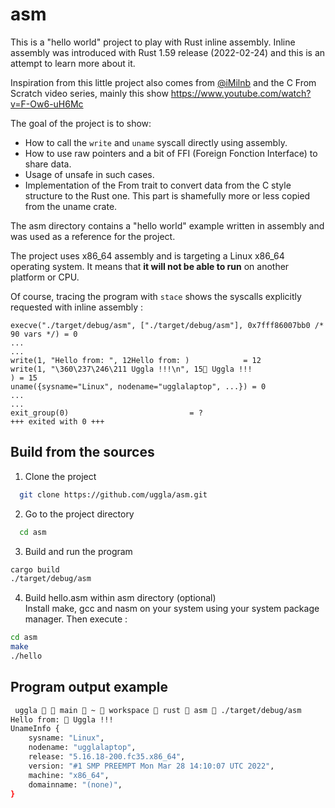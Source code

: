 # asm

This is a "hello world" project to play with Rust inline assembly.
Inline assembly was introduced with Rust 1.59 release (2022-02-24)
and this is an attempt to learn more about it.

Inspiration from this little project also comes from
[@iMilnb](https://twitter.com/iMilnb)
and the C From Scratch video series, mainly this
show https://www.youtube.com/watch?v=F-Ow6-uH6Mc

The goal of the project is to show:
* How to call the `write` and `uname` syscall directly using assembly.
* How to use raw pointers and a bit of FFI (Foreign Fonction Interface)
  to share data.
* Usage of unsafe in such cases.
* Implementation of the From trait to convert data from the C style
  structure to the Rust one. This part is shamefully more or less
  copied from the uname crate.

The asm directory contains a "hello world" example written in
assembly and was used as a reference for the project.

The project uses x86_64 assembly and is targeting a Linux x86_64
operating system. It means that **it will not be able to run** on
another platform or CPU.

Of course, tracing the program with `stace` shows
the syscalls explicitly requested with inline assembly :
```
execve("./target/debug/asm", ["./target/debug/asm"], 0x7fff86007bb0 /* 90 vars */) = 0
...
...
write(1, "Hello from: ", 12Hello from: )            = 12
write(1, "\360\237\246\211 Uggla !!!\n", 15🦉 Uggla !!!
) = 15
uname({sysname="Linux", nodename="ugglalaptop", ...}) = 0
...
...
exit_group(0)                           = ?
+++ exited with 0 +++
```

## Build from the sources

1. Clone the project

```bash
  git clone https://github.com/uggla/asm.git
```

2. Go to the project directory

```bash
  cd asm
```

3. Build and run the program
```bash
cargo build
./target/debug/asm
```

4. Build hello.asm within asm directory (optional)<br/>
Install make, gcc and nasm on your system using your
system package manager. Then execute :
```bash
cd asm
make
./hello
```

## Program output example
```bash
 uggla   main  ~  workspace  rust  asm  ./target/debug/asm
Hello from: 🦉 Uggla !!!
UnameInfo {
    sysname: "Linux",
    nodename: "ugglalaptop",
    release: "5.16.18-200.fc35.x86_64",
    version: "#1 SMP PREEMPT Mon Mar 28 14:10:07 UTC 2022",
    machine: "x86_64",
    domainname: "(none)",
}
```
